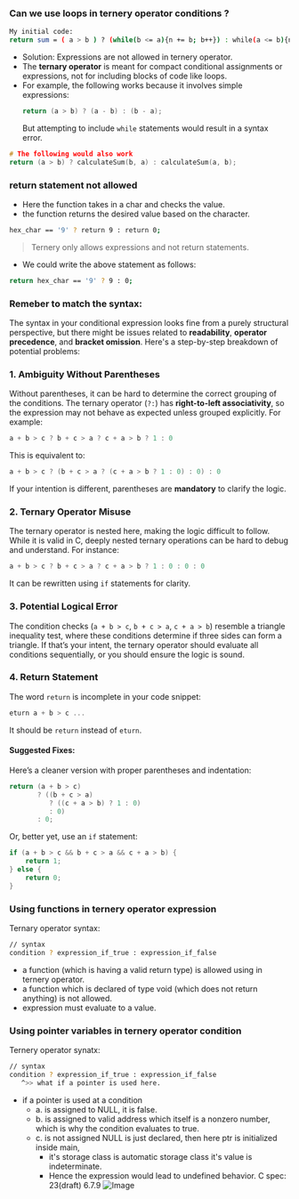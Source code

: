 ### Can we use loops in ternery operator conditions ?

```bash
My initial code:
return sum = ( a > b ) ? (while(b <= a){n += b; b++}) : while(a <= b){n += a; a++};
```
- Solution: Expressions are not allowed in ternery operator.
- The **ternary operator** is meant for compact conditional assignments or expressions, not for including blocks of code like loops.
- For example, the following works because it involves simple expressions:
  ```c
  return (a > b) ? (a - b) : (b - a);
  ```
  But attempting to include `while` statements would result in a syntax error.
```c
# The following would also work
return (a > b) ? calculateSum(b, a) : calculateSum(a, b);
```

### return statement not allowed 

- Here the function takes in a char and checks the value.
- the function returns the desired value based on the character.
```bash
hex_char == '9' ? return 9 : return 0;
```
>Ternery only allows expressions and not return statements.
- We could write the above statement as follows:
```bash
return hex_char == '9' ? 9 : 0;
```

### Remeber to match the syntax:

The syntax in your conditional expression looks fine from a purely structural perspective, but there might be issues related to **readability**, **operator precedence**, and **bracket omission**. Here's a step-by-step breakdown of potential problems:

### 1. **Ambiguity Without Parentheses**
Without parentheses, it can be hard to determine the correct grouping of the conditions. The ternary operator (`?:`) has **right-to-left associativity**, so the expression may not behave as expected unless grouped explicitly. For example:
```c
a + b > c ? b + c > a ? c + a > b ? 1 : 0
```
This is equivalent to:
```c
a + b > c ? (b + c > a ? (c + a > b ? 1 : 0) : 0) : 0
```

If your intention is different, parentheses are **mandatory** to clarify the logic.

### 2. **Ternary Operator Misuse**
The ternary operator is nested here, making the logic difficult to follow. While it is valid in C, deeply nested ternary operations can be hard to debug and understand. For instance:
```c
a + b > c ? b + c > a ? c + a > b ? 1 : 0 : 0 : 0
```
It can be rewritten using `if` statements for clarity.

### 3. **Potential Logical Error**
The condition checks (`a + b > c`, `b + c > a`, `c + a > b`) resemble a triangle inequality test, where these conditions determine if three sides can form a triangle. If that’s your intent, the ternary operator should evaluate all conditions sequentially, or you should ensure the logic is sound. 

### 4. **Return Statement**
The word `return` is incomplete in your code snippet:
```c
eturn a + b > c ...
```
It should be `return` instead of `eturn`.

#### Suggested Fixes:
Here’s a cleaner version with proper parentheses and indentation:
```c
return (a + b > c) 
       ? ((b + c > a) 
          ? ((c + a > b) ? 1 : 0) 
          : 0) 
       : 0;
```

Or, better yet, use an `if` statement:
```c
if (a + b > c && b + c > a && c + a > b) {
    return 1;
} else {
    return 0;
}
```
### Using functions in ternery operator expression
Ternary operator syntax:
```bash
// syntax
condition ? expression_if_true : expression_if_false
```
- a function (which is having a valid return type) is allowed using in ternery operator.
- a function which is declared of type void (which does not return anything) is not allowed.
- expression must evaluate to a value.

### Using pointer variables in ternery operator condition
Ternery operator synatx:
```bash
// syntax
condition ? expression_if_true : expression_if_false
   ^>> what if a pointer is used here.
```
- if a pointer is used at a condition
    - a. is assigned to NULL, it is false.
    - b. is assigned to valid address which itself is a nonzero number, which is why the condition evaluates to true.
    - c. is not assigned NULL is just declared, then here ptr is initialized inside main,
        - it's storage class is automatic storage class it's value is indeterminate.
        - Hence the expression would lead to undefined behavior.
C spec: 23(draft) 6.7.9
![Image](https://github.com/user-attachments/assets/0dd29f56-8359-40da-90da-11ffd5afe5fe)
